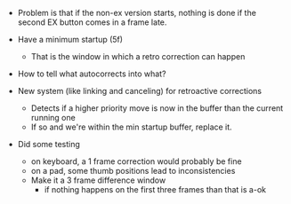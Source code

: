 - Problem is that if the non-ex version starts, nothing is done if the second EX button comes in a frame late.
- Have a minimum startup (5f)
	- That is the window in which a retro correction can happen
- How to tell what autocorrects into what?
- New system (like linking and canceling) for retroactive corrections
	- Detects if a higher priority move is now in the buffer than the current running one
	- If so and we're within the min startup buffer, replace it.

- Did some testing
	- on keyboard, a 1 frame correction would probably be fine
	- on a pad, some thumb positions lead to inconsistencies
	- Make it a 3 frame difference window
		- if nothing happens on the first three frames than that is a-ok